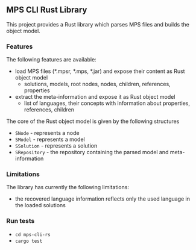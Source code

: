 ## MPS CLI Rust Library

This project provides a Rust library which parses MPS files and builds the object model.

### Features
The following features are available:
- load MPS files (*.mpsr, *.mps, *.jar) and expose their content as Rust object model 
  - solutions, models, root nodes, nodes, children, references, properties
- extract the meta-information and expose it as Rust object model
  - list of languages, their concepts with information about properties, references, children

The core of the Rust object model is given by the following structures
- `SNode` - represents a node
- `SModel` - represents a model
- `SSolution` - represents a solution
- `SRepository` - the repository containing the parsed model and meta-information

### Limitations
The library has currently the following limitations:
- the recovered language information reflects only the used language in the loaded solutions

### Run tests

- `cd mps-cli-rs`
- `cargo test`
